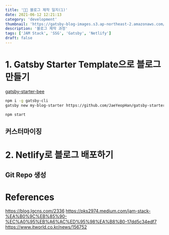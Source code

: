 ```yaml
---
title: '👨‍💻 블로그 제작 일지(1)'
date: 2021-06-12 12:21:13
category: 'development'
thumbnail: 'https://gatsby-blog-images.s3.ap-northeast-2.amazonaws.com/dotBlog.png'
description: '블로그 제작 과정'
tags: ['JAM Stack', 'SSG', 'Gatsby', 'Netlify']
draft: false
---
```


# 1. Gatsby Starter Template으로 블로그 만들기

[gatsby-starter-bee](https://github.com/JaeYeopHan/gatsby-starter-bee/blob/master/README.ko.md)


```sh
npm i -g gatsby-cli
gatsby new my-blog-starter https://github.com/JaeYeopHan/gatsby-starter-bee
```

```sh
npm start
```

## 커스터마이징

# 2. Netlify로 블로그 배포하기

## Git Repo 생성


# References

https://blog.lgcns.com/2336
https://pks2974.medium.com/jam-stack-%EA%B0%9C%EB%85%90-%EC%A0%95%EB%A6%AC%ED%95%98%EA%B8%B0-17dd5c34edf7
https://www.itworld.co.kr/news/156752
